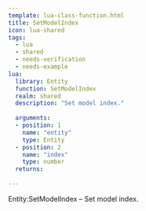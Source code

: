 ```yaml
---
template: lua-class-function.html
title: SetModelIndex
icon: lua-shared
tags:
  - lua
  - shared
  - needs-verification
  - needs-example
lua:
  library: Entity
  function: SetModelIndex
  realm: shared
  description: "Set model index."
  
  arguments:
  - position: 1
    name: "entity"
    type: Entity
  - position: 2
    name: "index"
    type: number
  returns:
    
---
```


<div class="lua__search__keywords">
Entity:SetModelIndex &#x2013; Set model index.
</div>
